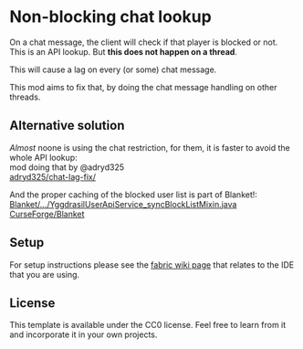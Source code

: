 # Non-blocking chat lookup

On a chat message, the client will check if that player is blocked or not.  
This is an API lookup. But **this does not happen on a thread**.  

This will cause a lag on every (or some) chat message.  

This mod aims to fix that, by doing the chat message handling on other threads.

## Alternative solution
*Almost* noone is using the chat restriction, for them, it is faster to avoid the whole API lookup:  
mod doing that by @adryd325  
[adryd325/chat-lag-fix/](https://github.com/adryd325/chat-lag-fix/)  

And the proper caching of the blocked user list is part of Blanket!:  
[Blanket/.../YggdrasilUserApiService_syncBlockListMixin.java](https://github.com/BlanketMC/blanket-client-tweaks/blob/1.18/src/main/java/io/github/blanketmc/blanket/mixin/fixes/YggdrasilUserApiService_syncBlockListMixin.java)  
[CurseForge/Blanket](https://www.curseforge.com/minecraft/mc-mods/blanket)

## Setup

For setup instructions please see the [fabric wiki page](https://fabricmc.net/wiki/tutorial:setup) that relates to the IDE that you are using.

## License

This template is available under the CC0 license. Feel free to learn from it and incorporate it in your own projects.
